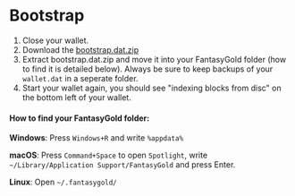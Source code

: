 # Bootstrap

1. Close your wallet.
2. Download the [bootstrap.dat.zip](https://github.com/FantasyGold/FantasyGold-Core.git/releases/latest)
3. Extract bootstrap.dat.zip and move it into your FantasyGold folder (how to find it is detailed below). Always be sure to keep backups of your ```wallet.dat``` in a seperate folder.
4. Start your wallet again, you should see "indexing blocks from disc" on the bottom left of your wallet.

#### How to find your FantasyGold folder:

 **Windows**: Press `Windows+R` and write `%appdata%`

 **macOS**: Press `Command+Space` to open `Spotlight`, write `~/Library/Application Support/FantasyGold` and press Enter.

 **Linux**: Open `~/.fantasygold/`
